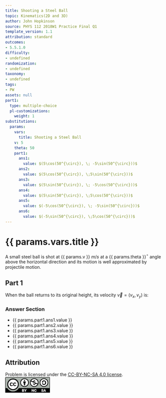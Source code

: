 ```yaml
---
title: Shooting a Steel Ball
topic: Kinematics(2D and 3D)
author: John Hopkinson
source: PHYS 112 2018W1 Practice Final Q1
template_version: 1.1
attribution: standard
outcomes:
- 5.5.1.0
difficulty:
- undefined
randomization:
- undefined
taxonomy:
- undefined
tags:
- PW
assets: null
part1:
  type: multiple-choice
  pl-customizations:
    weight: 1
substitutions:
  params:
    vars:
      title: Shooting a Steel Ball
    v: 5
    theta: 50
    part1:
      ans1:
        value: $(5\cos(50^{\circ}), \; -5\sin(50^{\circ}))$
      ans2:
        value: $(5\cos(50^{\circ}), \;5\sin(50^{\circ}))$
      ans3:
        value: $(5\sin(50^{\circ}), \; -5\cos(50^{\circ}))$
      ans4:
        value: $(5\sin(50^{\circ}), \;5\cos(50^{\circ}))$
      ans5:
        value: $(-5\cos(50^{\circ}), \; -5\sin(50^{\circ}))$
      ans6:
        value: $(-5\sin(50^{\circ}), \;5\cos(50^{\circ}))$
---
```

# {{ params.vars.title }}
A small steel ball is shot at {{ params.v }} $m/s$ at a {{ params.theta }}$^{\circ}$ angle above the horizontal direction and its motion is well approximated by projectile motion.

## Part 1

When the ball returns to its original height, its velocity $\overrightarrow{v} = (v_x, v_y)$ is:

### Answer Section

- {{ params.part1.ans1.value }}
- {{ params.part1.ans2.value }}
- {{ params.part1.ans3.value }}
- {{ params.part1.ans4.value }}
- {{ params.part1.ans5.value }}
- {{ params.part1.ans6.value }}

## Attribution

Problem is licensed under the [CC-BY-NC-SA 4.0 license](https://creativecommons.org/licenses/by-nc-sa/4.0/).<br> ![The Creative Commons 4.0 license requiring attribution-BY, non-commercial-NC, and share-alike-SA license.](https://raw.githubusercontent.com/firasm/bits/master/by-nc-sa.png)